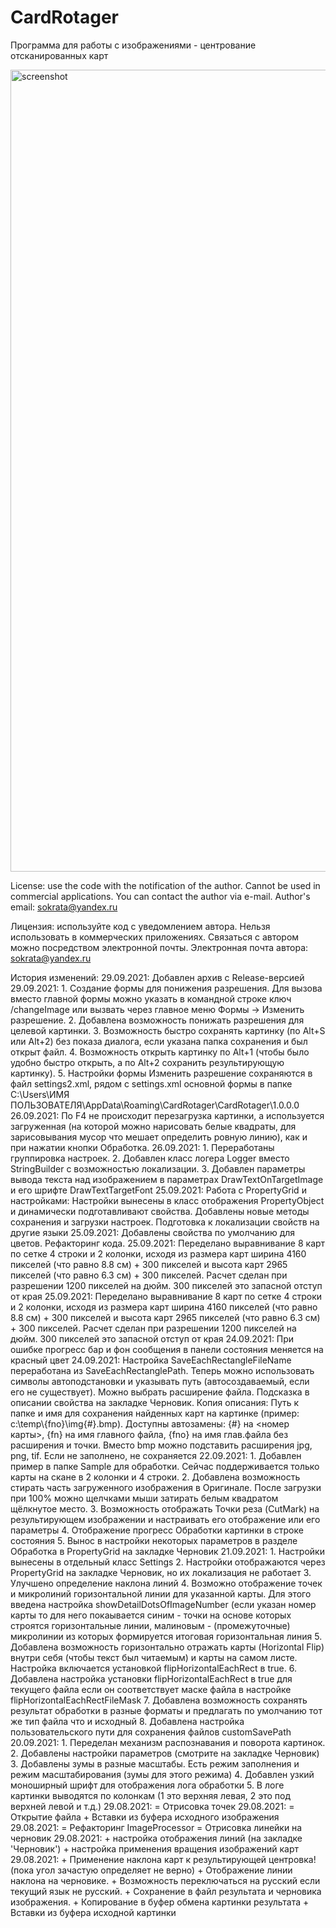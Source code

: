 # CardRotager
Программа для работы с изображениями - центрование отсканированных карт

<img width="1283" alt="screenshot" src="https://user-images.githubusercontent.com/17400519/131243459-267f7c31-2207-4f8f-8581-19daaea61b7b.png">

﻿License: use the code with the notification of the author. Cannot be used in commercial applications. You can contact the author via e-mail. Author's email: sokrata@yandex.ru
  
Лицензия: используйте код с уведомлением автора. Нельзя использовать в коммерческих приложениях. Связаться с автором можно посредством электронной почты. Электронная почта автора: sokrata@yandex.ru

История изменений:
29.09.2021: Добавлен архив с Release-версией
29.09.2021: 1. Создание формы для понижения разрешения. Для вызова вместо главной формы можно указать в командной строке ключ /changeImage или вызвать через главное меню Формы -> Изменить разрешение. 2. Добавлена возможность понижать разрешения для целевой картинки. 3. Возможность быстро сохранять картинку (по Alt+S или Alt+2) без показа диалога, если указана папка сохранения и был открыт файл. 4. Возможность открыть картинку по Alt+1 (чтобы было удобно быстро открыть, а по Alt+2 сохранить результирующую картинку). 5. Настройки формы Изменить разрешение сохраняются в файл settings2.xml, рядом с settings.xml основной формы в папке C:\Users\ИМЯ ПОЛЬЗОВАТЕЛЯ\AppData\Roaming\CardRotager\CardRotager\1.0.0.0
26.09.2021: По F4 не происходит перезагрузка картинки, а используется загруженная (на которой можно нарисовать белые квадраты, для зарисовывания мусор что мешает определить ровную линию), как и при нажатии кнопки Обработка.
26.09.2021: 1. Переработаны группировка настроек. 2. Добавлен класс логера Logger вместо StringBuilder с возможностью локализации. 3. Добавлен параметры вывода текста над изображением в параметрах DrawTextOnTargetImage и его шрифте DrawTextTargetFont
25.09.2021: Работа с PropertyGrid и настройками: Настройки вынесены в класс отображения PropertyObject и динамически подготавливают свойства. Добавлены новые методы сохранения и загрузки настроек. Подготовка к локализации свойств на другие языки
25.09.2021: Добавлены свойства по умолчанию для цветов. Рефакторинг кода.
25.09.2021: Переделано выравнивание 8 карт по сетке 4 строки и 2 колонки, исходя из размера карт ширина 4160 пикселей (что равно 8.8 см) + 300 пикселей и высота карт 2965 пикселей (что равно 6.3 см) + 300 пикселей. Расчет сделан при разрешении 1200 пикселей на дюйм. 300 пикселей это запасной отступ от края
25.09.2021: Переделано выравнивание 8 карт по сетке 4 строки и 2 колонки, исходя из размера карт ширина 4160 пикселей (что равно 8.8 см) + 300 пикселей и высота карт 2965 пикселей (что равно 6.3 см) + 300 пикселей. Расчет сделан при разрешении 1200 пикселей на дюйм. 300 пикселей это запасной отступ от края
24.09.2021: При ошибке прогресс бар и фон сообщения в панели состояния меняется на красный цвет
24.09.2021: Настройка SaveEachRectangleFileName переработана из SaveEachRectanglePath. Теперь можно использовать символы автоподстановки и указывать путь (автосоздаваемый, если его не существует). Можно выбрать расширение файла. Подсказка в описании свойства на закладке Черновик. Копия описания: Путь к папке и имя для сохранения найденных карт на картинке (пример: c:\\temp\\{fno}\\img{#}.bmp). Доступны автозамены: {#} на <номер карты>, {fn} на имя главного файла, {fno} на имя глав.файла без расширения и точки. Вместо bmp можно подставить расширения jpg, png, tif. Если не заполнено, не сохраняется
22.09.2021: 1. Добавлен пример в папке Sample для обработки. Сейчас поддерживается только карты на скане в 2 колонки и 4 строки. 2. Добавлена возможность стирать часть загруженного изображения в Оригинале. После загрузки при 100% можно щелчками мыши затирать белым квадратом щёлкнутое место. 3. Возможность отображать Точки реза (CutMark) на результирующем изображении и настраивать его отображение или его параметры 4. Отображение прогресс Обработки картинки в строке состояния 5. Вынос в настройки некоторых параметров в разделе Обработка в PropertyGrid на закладке Черновик
21.09.2021: 1. Настройки вынесены в отдельный класс Settings 2. Настройки отображаются через PropertyGrid на закладке Черновик, но их локализация не работает 3. Улучшено определение наклона линий 4. Возможно отображение точек и микролиний горизонтальной линии для указанной карты. Для этого введена настройка showDetailDotsOfImageNumber (если указан номер карты то для него покаывается синим - точки на основе которых строятся горизонтальные линии, малиновым - (промежуточные) микролинии из которых формируется итоговая горизонтальная линия 5. Добавлена возможность горизонтально отражать карты (Horizontal Flip) внутри себя (чтобы текст был читаемым) и карты на самом листе. Настройка включается установкой flipHorizontalEachRect в true. 6. Добавлена настройка установки flipHorizontalEachRect в true для текущего файла если он соответствует маске файла  в настройке flipHorizontalEachRectFileMask 7. Добавлена возможность сохранять результат обработки в разные форматы и предлагать по умолчанию тот же тип файла что и исходный 8. Добавлена настройка пользовательского пути для сохранения файлов customSavePath
20.09.2021: 1. Переделан механизм распознавания и поворота картинок. 2. Добавлены настройки параметров (смотрите на закладке Черновик) 3. Добавлены зумы в разные масштабы. Есть режим заполнения и режим масштабирования (зумы для этого режима) 4. Добавлен узкий моноширный шрифт для отображения лога обработки 5. В логе картинки выводятся по колонкам (1 это верхняя левая, 2 это под верхней левой и т.д.)
29.08.2021: = Отрисовка точек
29.08.2021: = Открытие файла + Вставки из буфера исходного изображения
29.08.2021: = Рефакторинг ImageProcessor = Отрисовка линейки на черновик
29.08.2021: + настройка отображения линий (на закладке 'Черновик') + настройка применения вращения изображений карт
29.08.2021: + Применение наклона карт к результирующей центровка! (пока угол зачастую определяет не верно) + Отображение линии наклона на черновике. + Возможность переключаться на русский если текущий язык не русский. + Сохранение в файл результата и черновика изображения. + Копирование в буфер обмена картинки результата + Вставки из буфера исходной картинки
